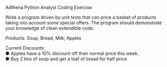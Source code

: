 Adthena Python Analyst Coding Exercise

Write a program driven by unit tests that can price a basket of products taking into account some special
offers. The program should demonstrate your knowledge of clean extendible code.

Products: Soup, Bread, Milk, Apples

Current Discounts:   
● Apples have a 10% discount off their normal price this week.  
● Buy 2 tins of soup and get a loaf of bread for half price
